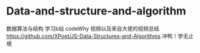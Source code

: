 # Data-and-structure-and-algorithm
数据算法与结构
学习b站 codeWhy 视频以及来自大佬的视频总结
https://github.com/XPoet/JS-Data-Structures-and-Algorithms
冲鸭！学无止境
